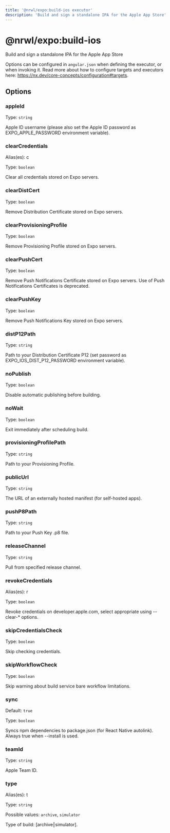 ```yaml
---
title: '@nrwl/expo:build-ios executor'
description: 'Build and sign a standalone IPA for the Apple App Store'
---
```


# @nrwl/expo:build-ios

Build and sign a standalone IPA for the Apple App Store

Options can be configured in `angular.json` when defining the executor, or when invoking it. Read more about how to configure targets and executors here: https://nx.dev/core-concepts/configuration#targets.

## Options

### appleId

Type: `string`

Apple ID username (please also set the Apple ID password as EXPO_APPLE_PASSWORD environment variable).

### clearCredentials

Alias(es): c

Type: `boolean`

Clear all credentials stored on Expo servers.

### clearDistCert

Type: `boolean`

Remove Distribution Certificate stored on Expo servers.

### clearProvisioningProfile

Type: `boolean`

Remove Provisioning Profile stored on Expo servers.

### clearPushCert

Type: `boolean`

Remove Push Notifications Certificate stored on Expo servers. Use of Push Notifications Certificates is deprecated.

### clearPushKey

Type: `boolean`

Remove Push Notifications Key stored on Expo servers.

### distP12Path

Type: `string`

Path to your Distribution Certificate P12 (set password as EXPO_IOS_DIST_P12_PASSWORD environment variable).

### noPublish

Type: `boolean`

Disable automatic publishing before building.

### noWait

Type: `boolean`

Exit immediately after scheduling build.

### provisioningProfilePath

Type: `string`

Path to your Provisioning Profile.

### publicUrl

Type: `string`

The URL of an externally hosted manifest (for self-hosted apps).

### pushP8Path

Type: `string`

Path to your Push Key .p8 file.

### releaseChannel

Type: `string`

Pull from specified release channel.

### revokeCredentials

Alias(es): r

Type: `boolean`

Revoke credentials on developer.apple.com, select appropriate using --clear-\* options.

### skipCredentialsCheck

Type: `boolean`

Skip checking credentials.

### skipWorkflowCheck

Type: `boolean`

Skip warning about build service bare workflow limitations.

### sync

Default: `true`

Type: `boolean`

Syncs npm dependencies to package.json (for React Native autolink). Always true when --install is used.

### teamId

Type: `string`

Apple Team ID.

### type

Alias(es): t

Type: `string`

Possible values: `archive`, `simulator`

Type of build: [archive⎮simulator].
